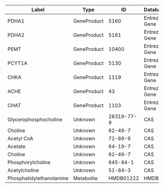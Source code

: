 | Label | Type | ID | Database |
| ---- | ---- | ---- | ---- |
|PDHA1 | GeneProduct | 5160 | Entrez Gene |
|PDHA2 | GeneProduct | 5161 | Entrez Gene |
|PEMT | GeneProduct | 10400 | Entrez Gene |
|PCYT1A | GeneProduct | 5130 | Entrez Gene |
|CHKA | GeneProduct | 1119 | Entrez Gene |
|ACHE | GeneProduct | 43 | Entrez Gene |
|CHAT | GeneProduct | 1103 | Entrez Gene |
|Glycerophosphocholine | Unknown | 28319-77-9 | CAS |
|Choline | Unknown | 62-49-7 | CAS |
|Acetyl CoA | Unknown | 72-89-9 | CAS |
|Acetate | Unknown | 64-19-7 | CAS |
|Choline | Unknown | 62-49-7 | CAS |
|Phosphorylcholine | Unknown | 645-84-1 | CAS |
|Acetylcholine | Unknown | 51-84-3 | CAS |
|Phosphatidylethanolamine | Metabolite | HMDB01222 | HMDB |
